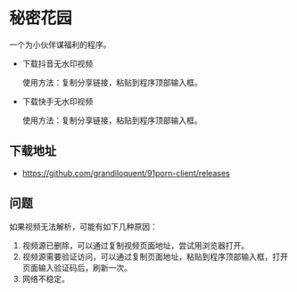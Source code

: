 # 秘密花园

一个为小伙伴谋福利的程序。

- 下载抖音无水印视频

    使用方法：复制分享链接，粘贴到程序顶部输入框。

- 下载快手无水印视频

    使用方法：复制分享链接，粘贴到程序顶部输入框。

## 下载地址

- https://github.com/grandiloquent/91porn-client/releases

## 问题

如果视频无法解析，可能有如下几种原因：

1. 视频源已删除，可以通过复制视频页面地址，尝试用浏览器打开。
2. 视频源需要验证访问，可以通过复制页面地址，粘贴到程序顶部输入框，打开页面输入验证码后，刷新一次。
3. 网络不稳定。
